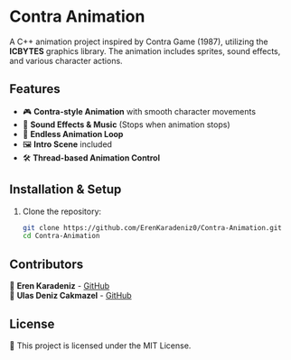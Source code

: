 # Contra Animation

A C++ animation project inspired by Contra Game (1987), utilizing the **ICBYTES** graphics library. The animation includes sprites, sound effects, and various character actions.

## Features

- 🎮 **Contra-style Animation** with smooth character movements
- 🎼 **Sound Effects & Music** (Stops when animation stops)
- 🔄 **Endless Animation Loop**
- 🖼 **Intro Scene** included
- 🛠 **Thread-based Animation Control**

## Installation & Setup

1. Clone the repository:
   ```bash
   git clone https://github.com/ErenKaradeniz0/Contra-Animation.git
   cd Contra-Animation
   
## Contributors

👤 **Eren Karadeniz** - [GitHub](https://github.com/ErenKaradeniz0)  
👤 **Ulas Deniz Cakmazel** - [GitHub](https://github.com/UlasDenizCakmazel)

## License

📜 This project is licensed under the MIT License.
